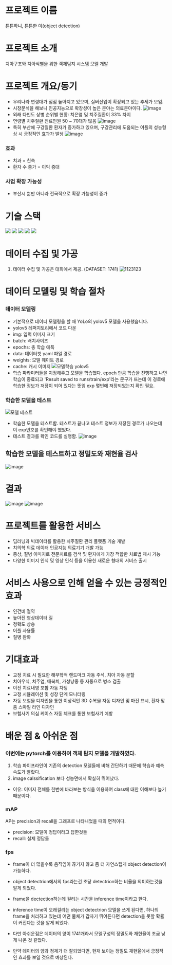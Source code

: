 # 프로젝트 이름
튼튼하니, 튼튼한 이(object detection)

# 프로젝트 소개
치아구조와 치아식별을 위한 객체탐지 시스템 모델 개발

# 프로젝트 개요/동기
- 우리나라 연령대가 점점 높아지고 있으며, 실버산업이 확장되고 있는 추세가 보임.
- 시장분석을 해보니 인공지능으로 확장성이 높은 분야는 의료분야이다.
![image](https://user-images.githubusercontent.com/111558519/229974001-6e290b77-6ae1-44a1-b2f4-d095b084c33b.png)
- 외래 다빈도 상병 순위별 현황: 치은염 및 치주질환이 33% 차지
- 연령별 치주질환 진료인원 50 ~ 70대가 많음
![image](https://user-images.githubusercontent.com/111558519/229974009-e85c58db-fa16-4dcb-84a3-fbb6262b2e49.png)
- 특히 부산에 구강질환 환자가 증가하고 있으며, 구강관리에 도움되는 어플의 성능형상 시 긍정적인 효과가 발생
![image](https://user-images.githubusercontent.com/111558519/229974290-c598eb28-ad4c-4d27-8596-4df668f034b0.png)
### 효과 
- 치과 = 친숙
- 환자 수 증가 = 이익 증대
### 사업 확장 가능성
- 부산시 뿐만 아니라 전국적으로 확장 가능성이 증가




# 기술 스택
<p>
  <img src="https://img.shields.io/badge/python-3776AB?style=flat-square&logo=Python&logoColor=white"/>
   <img src="https://img.shields.io/badge/PyTorch-EE4C2C?style=flat-square&logo=PyTorch&logoColor=white"/>
   <img src="https://img.shields.io/badge/Google Colab-F9AB00?style=flat-square&logo=Google Colab&logoColor=white"/>
  <img src="https://img.shields.io/badge/Jupyter-F37626?style=flat-square&logo=Jupyter&logoColor=white"/>
<img src="https://img.shields.io/badge/YOLO-00FFFF?style=flat-square&logo=YOLO&logoColor=white"/>
</p>

# 데이터 수집 및 가공
1. 데이터 수집 및 가공은 대회에서 제공. (DATASET: 1741)
![1123123](https://user-images.githubusercontent.com/111558519/229976208-d6de7fef-eb99-4031-a7fe-dd79f2b70be9.GIF)


# 데이터 모델링 및 학습 절차
### 데이터 모델링
 - 기본적으로 데이터 모델링을 할 때 YoLo의 yolov5 모델을 사용했습니다.
 - yolov5 레퍼지토리에서 코드 다운
 - img: 입력 이미지 크기
 - batch: 배치사이즈
 - epochs: 총 학습 에폭
 - data: 데이터겟 yaml 파일 경로
 - weights: 모델 웨이트 경로
 - cache: 캐시 이미지
![모델학습 yolov5](https://user-images.githubusercontent.com/111558519/229989741-a3b058ac-840e-4d02-a334-1bfeefa06aa4.GIF)
- 학습 파라미터들을 지정해주고 모델을 학습했다. epoch 만큼 학습을 진행하고 나면 학습이 종료되고 'Result saved to runs/train/exp'라는 문구가 뜨는데 이 경로에 학습한 정보가 저장이 되어 있다는 뜻임 exp 몇번에 저장되었는지 확인 필요.

### 학습한 모델을 테스트
![모델 테스트](https://user-images.githubusercontent.com/111558519/229992874-8fa6cd87-29d5-4614-ab44-2e2b82c7bdb1.GIF)
- 학습한 모델을 테스트함. 테스트가 끝나고 테스트 정보가 저장된 경로가 나오는데 이 exp번호를 확인해야 했었다.
- 테스트 결과를 확인 코드를 실행함.
![image](https://user-images.githubusercontent.com/111558519/229993693-dae95f3b-436e-4031-a3b6-c56d1783b96b.png)

## 학습한 모델을 테스트하고 정밀도와 재현율 검사
![image](https://user-images.githubusercontent.com/111558519/229993872-476316f2-0fbf-4916-8beb-3a789634b039.png)

# 결과
![image](https://user-images.githubusercontent.com/111558519/229993908-76147dc0-719b-4a4b-8c14-238cfa76212f.png)
![image](https://user-images.githubusercontent.com/111558519/229993926-1573c78d-ae1f-47ae-a2e6-3a3e367f28cc.png)

# 프로젝트를 활용한 서비스
- 딥러닝과 빅데이터를 활용한 치주질환 관리 플랫폼 기술 개발
- 치의학 의료 데이터 인공지능 의료기기 개발 가능
- 증상, 질병 이미지로 전문치료를 검색 및 환자에게 가장 적합한 치료법 제시 가능
- 다양한 이미지 인식 및 영상 인식 등을 이용한 새로운 형대의 서비스 출시

# 서비스 사용으로 인해 얻을 수 있는 긍정적인 효과
- 인건비 절약
- 높아진 영상데이터 질
- 정확도 상승
- 어플 사용률
- 질병 완화

# 기대효과
- 교정 치료 시 필요한 해부학적 랜드마크 자동 주석, 치아 자동 분할
- 치아우식, 치주염, 매복치, 가성낭종 등 자동으로 병소 검출
- 이전 치료내영 포함 자동 차팅
- 교정 시뮬레이션 및 성장 단계 모니터링
- 자동 보철물 디자인을 통한 이상적인 3D 수복물 자동 디자인 및 마진 표시, 환자 맞춤 스마일 라인 디자인
- 보험사기 의심 케이스 자동 체크를 통한 보험사기 예방

# 배운 점 & 아쉬운 점

### 이번에는 pytorch를 이용하여 객체 탐지 모델을 개발하였다.
1. 학습 파이프라인이 기존의 detection 모델들에 비해 간단하기 때문에 학습과 예측 속도가 빨랐다.
2. image calssification 보다 성능면에서 확실히 뛰어났다.
- 이유: 이미지 전체를 한번에 바라보는 방식을 이용하여 class에 대한 이해보다 높기 때문이다.

### mAP
AP는 precision과 recall을 그래프로 나타내었을 때의 면적이다.
- precision: 모델이 정답이라고 답한것들
- recall: 실제 정답들

### fps
- frame이 더 많을수록 움직임이 끊기지 않고 좀 더 자연스럽게 object detection이 가능하다.
- object detectrion에서의 fps라는건 초당 detectrion하는 비율을 의미하는것을 알게 되었다.
- frame을 dectection하는데 걸리는 시간을 inference time이라고 한다. 
- inference time이 오래걸리는 object detectrion 모델을 쓰게 된다면, 하나의 frame을 처리하고 있는데 어떤 물체가 갑자기 뛰어든다면 detection을 못할 확률이 커진다는 것을 알게 되었다.

- 다만 아쉬운점은 데이터의 양이 1741개라서 모델구성의 정밀도와 재현율이 조금 낮게 나온 것 같았다.
- 만약 데이터의 양과 정제가 더 잘되었다면, 현재 보이는 정밀도 재현율에서 긍정적인 효과를 보일 것으로 예상된다.


